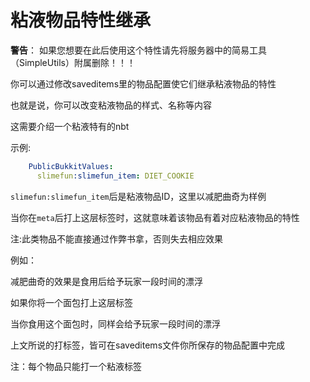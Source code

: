 # 粘液物品特性继承

**警告**： 如果您想要在此后使用这个特性请先将服务器中的简易工具（SimpleUtils）附属删除！！！

你可以通过修改saveditems里的物品配置使它们继承粘液物品的特性

也就是说，你可以改变粘液物品的样式、名称等内容

这需要介绍一个粘液特有的nbt

示例:

```yaml
    PublicBukkitValues:
      slimefun:slimefun_item: DIET_COOKIE
```

`slimefun:slimefun_item`后是粘液物品ID，这里以减肥曲奇为样例

当你在`meta`后打上这层标签时，这就意味着该物品有着对应粘液物品的特性

注:此类物品不能直接通过作弊书拿，否则失去相应效果

例如：

减肥曲奇的效果是食用后给予玩家一段时间的漂浮

如果你将一个面包打上这层标签

当你食用这个面包时，同样会给予玩家一段时间的漂浮

上文所说的打标签，皆可在saveditems文件你所保存的物品配置中完成

注：每个物品只能打一个粘液标签
